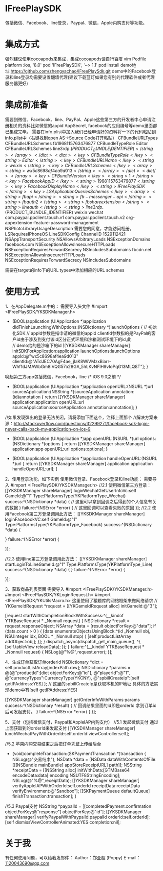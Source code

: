 # IFreePlaySDK
包括微信、Facebook、line登录，Paypal、微信，Apple内购支付等功能。

# 集成方式
强烈建议使用cocoapods来集成，集成cocoapods请自行百度
vim Podfile
platform :ios, '8.0'
pod 'IFreePlaySDK', '~> 1.1'
pod install
demo地址:https://github.com/zhengyachao/IFreePlaySdk.git
demo中的Facebook登录和line登录均需要设置翻墙代理(建议下载蓝灯如果您有别的代理软件或者代理服务器更好)

# 集成前准备
需要到微信、Facebook、line、PayPal、Apple这些第三方的开发者中心申请注册相关的资料比如微信的appid AppSecret, facebook的应用编号等demo里面都已集成完毕。
需要在info.plist中加入我们已经申请好的资料将一下的代码粘贴到info.plist中（右键找到open AS->Source Code打开粘贴）
<key>CFBundleURLTypes</key>
<array>
<dict>
<key>CFBundleURLSchemes</key>
<array>
<string>fb1968115763476877</string>
</array>
</dict>
<dict>
<key>CFBundleTypeRole</key>
<string>Editor</string>
<key>CFBundleURLSchemes</key>
<array>
<string>line3rdp.$(PRODUCT_BUNDLE_IDENTIFIER)</string>
</array>
</dict>
<dict>
<key>CFBundleTypeRole</key>
<string>Editor</string>
<key>CFBundleURLName</key>
<string>weixin</string>
<key>CFBundleURLSchemes</key>
<array>
<string>wx5c8698af4ea9d013</string>
</array>
</dict>
<dict/>
</array>
<key>CFBundleVersion</key>
<string>1</string>
<key>FacebookAppID</key>
<string>1968115763476877</string>
<key>FacebookDisplayName</key>
<string>IFreePlaySDK</string>
<key>LSApplicationQueriesSchemes</key>
<array>
<string>fbapi</string>
<string>fb-messenger-api</string>
<string>fbauth2</string>
<string>fbshareextension</string>
<string>lineauth</string>
<string>line3rdp.$(PRODUCT_BUNDLE_IDENTIFIER)</string>
<string>weixin</string>
<string>wechat</string>
<string>com.paypal.ppclient.touch.v1</string>
<string>com.paypal.ppclient.touch.v2</string>
<string>org-appextension-feature-password-management</string>
</array>
<key>NSPhotoLibraryUsageDescription</key>
<string>需要您的同意，才能访问相册。</string>
<key>LSRequiresIPhoneOS</key>
<true/>
<key>LineSDKConfig</key>
<dict>
<key>ChannelID</key>
<string>1529112421</string>
</dict>
<key>NSAppTransportSecurity</key>
<dict>
<key>NSAllowsArbitraryLoads</key>
<true/>
<key>NSExceptionDomains</key>
<dict>
<key>facebook.com</key>
<dict>
<key>NSExceptionAllowsInsecureHTTPLoads</key>
<true/>
<key>NSExceptionRequiresForwardSecrecy</key>
<false/>
<key>NSIncludesSubdomains</key>
<true/>
</dict>
<key>fbcdn.net</key>
<dict>
<key>NSExceptionAllowsInsecureHTTPLoads</key>
<true/>
<key>NSExceptionRequiresForwardSecrecy</key>
<false/>
<key>NSIncludesSubdomains</key>
<true/>
</dict>
</dict>
</dict>

需要在target的info下的URL types中添加相应的URL schemes

# 使用方式
1、在AppDelegate.m中的：
需要导入头文件 
#import <IFreePlaySDK/YKSDKManager.h>

- (BOOL)application:(UIApplication *)application didFinishLaunchingWithOptions:(NSDictionary *)launchOptions
{
// 初始化SDK
// appId参数是指申请的微信的appid  clientId参数指的是PayPal的客户id由于涉及到支付该id区分正式环境和沙箱测试环境下的id,此   
// demo给的是沙箱下的id
[[YKSDKManager shareManager] initSDKForApplication:application launchOptions:launchOptions appId:@"wx5c8698af4ea9d013" clientId:@"ATdJEC70AgF4ae_jIaK8WiVMzxBiarr-Whf1dJMAWbGm8IVQG57o28GA_5hLKvNFIH9vIoPqG13MLQ8T"];
}

唤起第三方app包括微信，Facebook，line
/* iOS 9.0之前 */
- (BOOL)application:(UIApplication *)application
openURL:(NSURL *)url
sourceApplication:(NSString *)sourceApplication
annotation:(id)annotation
{
return [[YKSDKManager shareManager] application:application
openURL:url
sourceApplication:sourceApplication
annotation:annotation];
}

//如果发现弹出的登录无法关闭，请将添加下面这个，注释上面那个
//解决方案来源：http://stackoverflow.com/questions/32299271/facebook-sdk-login-never-calls-back-my-application-on-ios-9
- (BOOL)application:(UIApplication *)app openURL:(NSURL *)url options:(NSDictionary *)options
{
return  [[YKSDKManager shareManager] application:app openURL:url options:options];
}

- (BOOL)application:(UIApplication *)application handleOpenURL:(NSURL *)url
{
return [[YKSDKManager shareManager] application:application handleOpenURL:url];
}


2、使用登录功能，如下实例 使用微信登录、Facebook登录和line功能：
需要导入
#import <IFreePlaySDK/YKSDKManager.h>
//2.1  使用微信第三方登录：
[[YKSDKManager shareManager] loginWechatGetUserInfoVc:self
GameId:@"1"
Type:PlatformsType(YKPlatformType_Wechat)
success:^(NSDictionary *data)
{
// 这里可以拿到回调之后得到的个人信息有关的数据
}
failure:^(NSError *error)
{
// 这里回调可以查看失败的原因
}];
//2.2  使用Facebook第三方登录调用此方法：
[[YKSDKManager shareManager] loginFacebookVC:self
GameId:@"1"
Type:PlatformsType(YKPlatformType_Facebook)
success:^(NSDictionary *data)
{

} failure:^(NSError *error)
{

}];

//2.3  使用line第三方登录调用此方法：
[[YKSDKManager shareManager] startLoginToLineGameId:@"1" Type:PlatformsType(YKPlatformType_Line)
success:^(NSDictionary *data)
{
} failure:^(NSError *error)
{

}];

3、获取商品列表页面
需要导入
#import <IFreePlaySDK/YKSDKManager.h>
#import <IFreePlaySDK/YKLoginRequest.h>
#import <IFreePlaySDK/YKUtilsMacro.h>
这里使用了猿题库的网络框架来做网络请求 
// 
YKGameIdRequest *request = [[YKGameIdRequest alloc] initGameId:@"3"];

[request startWithCompletionBlockWithSuccess:^(__kindof YTKBaseRequest * _Nonnull request) {
NSDictionary *result = request.responseObject;
NSArray *data = [result objectForKey:@"data"];
if (data.count > 0 ) {
[data enumerateObjectsUsingBlock:^(id  _Nonnull obj, NSUInteger idx, BOOL * _Nonnull stop) {
[self.productListArray addObject:obj];
}];
}
dispatch_async(dispatch_get_main_queue(), ^{
[self.tableView reloadData];
});
} failure:^(__kindof YTKBaseRequest * _Nonnull request) {
NSLog(@"%@",request.error);
}];

4、生成订单获取订单orderId
NSDictionary *dict = self.productListArray[indexPath.row];
NSDictionary *params = @{@"productId":[dict objectForKey:@"id"],
@"playerId":@"1",
@"currencyTypes":CurrencyType(YKCNY),
@"spbillCreateIp":[self getIPAddress:YES]
};
// 这里的spbillCreateIp是获取本机的IP地址 具体的方法实现demo中有[self getIPAddress:YES]

[[YKSDKManager shareManager] getOrderInfoWithParams:params
success:^(NSDictionary *result)
{
// 回调结果里面的id即是orderId 拿到订单id后可发起支付。
}
failure:^(NSError *error)
{
}];

5、支付（包括微信支付，Paypal和AppleIAP内购支付）
//5.1 发起微信支付 通过上面获取到的orderId来发起支付
[[YKSDKManager shareManager] lunchWechatPayWithOrderId:self.orderId viewController:self];

//5.2 苹果内购交易结束之后把订单凭证上传给后台
- (void)completeTransaction:(SKPaymentTransaction *)transaction
{
NSLog(@"交易结束");
NSData *data = [NSData dataWithContentsOfFile:[[[NSBundle mainBundle] appStoreReceiptURL] path]];
NSString *receiptData = [[NSString alloc] initWithData:[GTMBase64 encodeData:data] encoding:NSUTF8StringEncoding];
NSLog(@"%@",receiptData);
[[YKSDKManager shareManager] verifyAppleIAPWithOrderId:self.orderId receiptData:receiptData verifyEnvironment:@"Sandbox"];
[[SKPaymentQueue defaultQueue] finishTransaction:transaction];
}

//5.3 Paypal支付
NSString *paypalId = [[completedPayment.confirmation objectForKey:@"response"] objectForKey:@"id"];
[[YKSDKManager shareManager] verifyPaypalWithPaypalId:paypalId orderId:self.orderId];
[self dismissViewControllerAnimated:YES completion:nil];

# 关于我
有任何使用问题，可以给我发邮件：
Author：郑亚超 (Poppy)
E-mail：1120043690@qq.com
